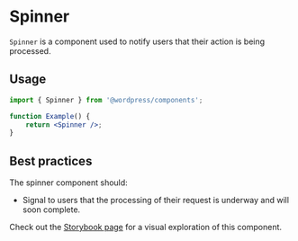 # Spinner

`Spinner` is a component used to notify users that their action is being processed.

## Usage

```jsx
import { Spinner } from '@wordpress/components';

function Example() {
	return <Spinner />;
}
```

## Best practices

The spinner component should:

-   Signal to users that the processing of their request is underway and will soon complete.

Check out the [Storybook page](https://wordpress.github.io/gutenberg/?path=/docs/components-spinner--docs) for a visual exploration of this component.
